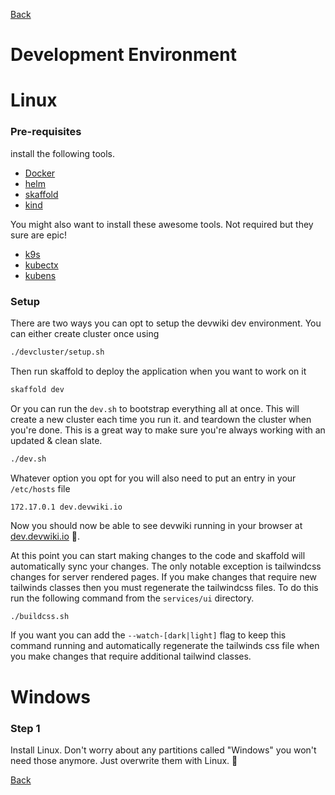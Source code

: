 [Back](../README.md)
# Development Environment

# Linux
### Pre-requisites
install the following tools.
- [Docker](https://docs.docker.com/get-docker/)
- [helm](https://helm.sh/docs/intro/install/)
- [skaffold](https://skaffold.dev/docs/install/)
- [kind](https://kind.sigs.k8s.io/docs/user/quick-start/)

You might also want to install these awesome tools. Not required but they sure are epic! 
- [k9s](https://github.com/derailed/k9s)
- [kubectx](https://github.com/ahmetb/kubectx)
- [kubens](https://github.com/ahmetb/kubectx)

### Setup
There are two ways you can opt to setup the devwiki dev environment. You can either create cluster once using 
```bash 
./devcluster/setup.sh 
```
Then run skaffold to deploy the application when you want to work on it
```bash 
skaffold dev
```

Or you can run the `dev.sh` to bootstrap everything all at once. This will create a new cluster each time you run it.
and teardown the cluster when you're done. This is a great way to make sure you're always working with an updated & clean slate. 
```bash
./dev.sh
```

Whatever option you opt for you will also need to put an entry in your `/etc/hosts` file 
```
172.17.0.1 dev.devwiki.io
```


Now you should now be able to see devwiki running in your browser at [dev.devwiki.io](http://dev.devwiki.io) 🎉.

At this point you can start making changes to the code and skaffold will automatically sync your changes. The only notable 
exception is tailwindcss changes for server rendered pages. If you make changes that require new tailwinds classes then
you must regenerate the tailwindcss files. To do this run the following command from the `services/ui` directory.
```bash
./buildcss.sh
```
If you want you can add the `--watch-[dark|light]` flag to keep this command running and automatically regenerate the tailwinds css
file when you make changes that require additional tailwind classes.

# Windows 

### Step 1 
Install Linux. Don't worry about any partitions called "Windows" you won't need those anymore. Just overwrite them with Linux. 🤣

[Back](../README.md)